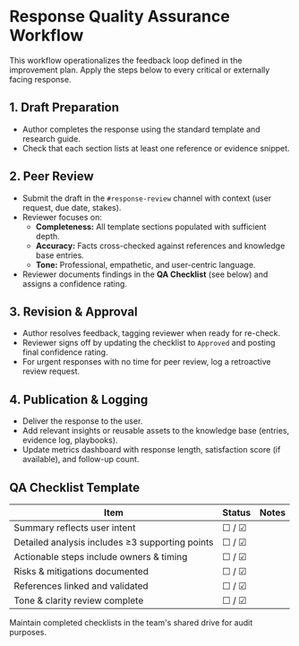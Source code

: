 # Response Quality Assurance Workflow

This workflow operationalizes the feedback loop defined in the improvement plan. Apply the steps below to every critical or externally facing response.

## 1. Draft Preparation
- Author completes the response using the standard template and research guide.
- Check that each section lists at least one reference or evidence snippet.

## 2. Peer Review
- Submit the draft in the `#response-review` channel with context (user request, due date, stakes).
- Reviewer focuses on:
  - **Completeness:** All template sections populated with sufficient depth.
  - **Accuracy:** Facts cross-checked against references and knowledge base entries.
  - **Tone:** Professional, empathetic, and user-centric language.
- Reviewer documents findings in the **QA Checklist** (see below) and assigns a confidence rating.

## 3. Revision & Approval
- Author resolves feedback, tagging reviewer when ready for re-check.
- Reviewer signs off by updating the checklist to `Approved` and posting final confidence rating.
- For urgent responses with no time for peer review, log a retroactive review request.

## 4. Publication & Logging
- Deliver the response to the user.
- Add relevant insights or reusable assets to the knowledge base (entries, evidence log, playbooks).
- Update metrics dashboard with response length, satisfaction score (if available), and follow-up count.

## QA Checklist Template

| Item | Status | Notes |
| --- | --- | --- |
| Summary reflects user intent | ☐ / ☑ | |
| Detailed analysis includes ≥3 supporting points | ☐ / ☑ | |
| Actionable steps include owners & timing | ☐ / ☑ | |
| Risks & mitigations documented | ☐ / ☑ | |
| References linked and validated | ☐ / ☑ | |
| Tone & clarity review complete | ☐ / ☑ | |

Maintain completed checklists in the team's shared drive for audit purposes.
